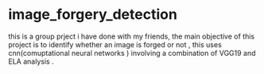 # image_forgery_detection
this is a group prject i have done with my friends, the main objective of this project is to identify whether an image is forged or not , this uses cnn(comuptational neural networks ) involving  a combination of 
VGG19 and ELA analysis .
